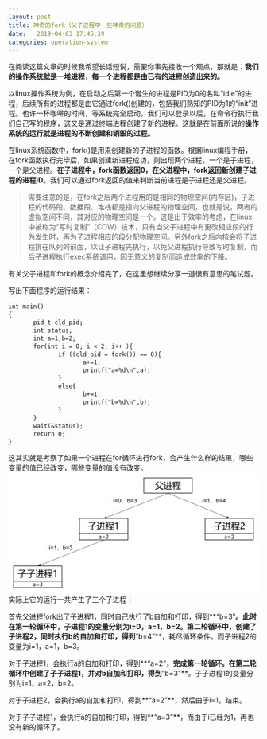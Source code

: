 ```yaml
---
layout: post
title: 神奇的fork（父子进程中一些神奇的问题）
date:   2019-04-03 17:45:39
categories: operation-system
---
```


在阅读这篇文章的时候我希望长话短说，需要你事先接收一个观点，那就是：**我们的操作系统就是一堆进程，每一个进程都是由已有的进程创造出来的。**


以linux操作系统为例，在启动之后第一个诞生的进程是PID为0的名叫“idle”的进程，后续所有的进程都是由它通过fork()创建的，包括我们熟知的PID为1的“init”进程。也许一杯咖啡的时间，等系统完全启动，我们可以登录以后，在命令行执行我们自己写的程序，这又是通过终端进程创建了新的进程。这就是在前面所说的**操作系统的运行就是进程的不断创建和销毁的过程。**


在linux系统函数中，fork()是用来创建新的子进程的函数。根据linux编程手册，在fork函数执行完毕后，如果创建新进程成功，则出现两个进程，一个是子进程，一个是父进程。**在子进程中，fork函数返回0，在父进程中，fork返回新创建子进程的进程ID**。我们可以通过fork返回的值来判断当前进程是子进程还是父进程。


>需要注意的是，在fork之后两个进程用的是相同的物理空间(内存区)，子进程的代码段、数据段、堆栈都是指向父进程的物理空间，也就是说，两者的虚拟空间不同，其对应的物理空间是一个。这是出于效率的考虑，在linux中被称为“写时复制”（COW）技术，只有当父子进程中有更改相应段的行为发生时，再为子进程相应的段分配物理空间。另外fork之后内核会将子进程排在队列的前面，以让子进程先执行，以免父进程执行导致写时复制，而后子进程执行exec系统调用，因无意义的复制而造成效率的下降。


有关父子进程和fork的概念介绍完了，在这里想继续分享一道很有意思的笔试题。


写出下面程序的运行结果：
```
int main()
{
       pid_t cld_pid;
       int status;
       int a=1,b=2;
       for(int i = 0; i < 2; i++ ){
              if ((cld_pid = fork()) == 0){
                     a+=1;
                     printf("a=%d\n",a);
              }
              else{
                     b+=1;
                     printf("b=%d\n",b);
              }
       }
       wait(&status);
       return 0;
}
```
这其实就是考察了如果一个进程在for循环进行fork，会产生什么样的结果，哪些变量的值已经改变，哪些变量的值没有改变。
![分析](/assets/picture/fork.png)
实际上它的运行一共产生了三个子进程：


首先父进程fork出了子进程1，同时自己执行了b自加和打印，得到**“b=3”**。此时在第一轮循环中，子进程1的变量分别为i=0，a=1，b=2。第二轮循环中，创建了子进程2，同时执行b的自加和打印，得到**“b=4”**，耗尽循环条件。而子进程2的变量为i=1，a=1，b=3。


对于子进程1，会执行a的自加和打印，得到**“a=2”**，完成第一轮循环。在第二轮循环中创建了子子进程1，并对b自加和打印，得到**“b=3”**。子子进程1的变量分别为i=1，a=2，b=2。


对于子进程2，会执行a的自加和打印，得到**“a=2”**，然后由于i=1，结束。


对于子子进程1，会执行a的自加和打印，得到**“a=3”**，而由于i已经为1，再也没有新的循环了。